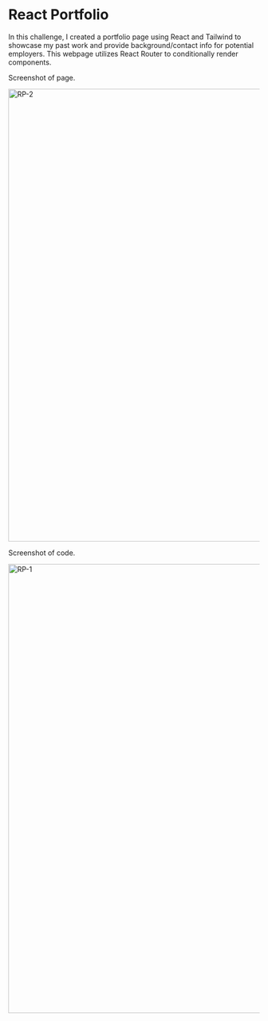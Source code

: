 # React Portfolio

In this challenge, I created a portfolio page using React and Tailwind to showcase my past work and provide background/contact info for potential employers. This webpage utilizes React Router to conditionally render components. 


Screenshot of page.

<img width="908" alt="RP-2" src="https://user-images.githubusercontent.com/104395889/198344535-e7d683dd-0b0b-419c-bd65-7f076ca422a7.png">



Screenshot of code.

<img width="901" alt="RP-1" src="https://user-images.githubusercontent.com/104395889/198344594-d23e1b74-db6a-446b-8c5a-b8fef4c52a33.png">
